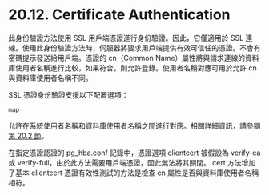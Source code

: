 # 20.12. Certificate Authentication

此身份驗證方法使用 SSL 用戶端憑證進行身份驗證。因此，它僅適用於 SSL 連線。使用此身份驗證方法時，伺服器將要求用戶端提供有效可信任的憑證。不會有密碼提示發送給用戶端。憑證的 cn（Common Name）屬性將與請求連線的資料庫使用者名稱進行比較，如果符合，則允許登錄。使用者名稱對應可用於允許 cn 與資料庫使用者名稱不同。

SSL 憑證身份驗證支援以下配置選項：

`map`

允許在系統使用者名稱和資料庫使用者名稱之間進行對應。相關詳細資訊，請參閱[第 20.2 節](user-name-maps.md)。

在指定憑證認證的 pg\_hba.conf 記錄中，憑證選項 clientcert 被假設為 verify-ca 或 verify-full，由於此方法需要用戶端憑證，因此無法將其關閉。 cert 方法增加了基本 clientcert 憑證有效性測試的方法是檢查 cn 屬性是否與資料庫使用者名稱相符。

